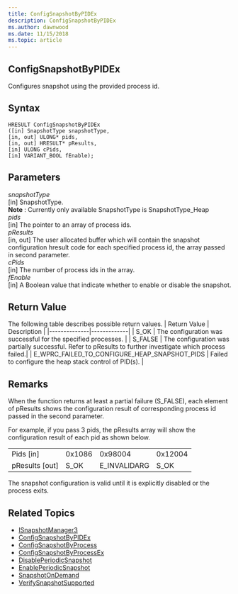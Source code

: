 ```yaml
---
title: ConfigSnapshotByPIDEx 
description: ConfigSnapshotByPIDEx
ms.author: dawnwood
ms.date: 11/15/2018
ms.topic: article
---
```


## ConfigSnapshotByPIDEx

Configures snapshot using the provided process id. 

## Syntax

```
HRESULT ConfigSnapshotByPIDEx
([in] SnapshotType snapshotType,
[in, out] ULONG* pids,
[in, out] HRESULT* pResults,
[in] ULONG cPids,
[in] VARIANT_BOOL fEnable);
```

## Parameters

*snapshotType* <br/>
[in] SnapshotType. <br/>
**Note** : Currently only available SnapshotType is SnapshotType_Heap <br/>
*pids* <br/>
[in] The pointer to an array of process ids. <br/>
*pResults* <br/>
[in, out] The user allocated buffer which will contain the snapshot configuration hresult code for each specified process id, the array passed in second parameter. <br/>
*cPids* <br/>
[in] The number of process ids in the array. <br/>
*fEnable* <br/>
[in] A Boolean value that indicate whether to enable or disable the snapshot.<br/>


## Return Value

The following table describes possible return values.
| Return Value | Description |
|--------------|-------------|
| S_OK | The configuration was successful for the specified processes. |
| S_FALSE |	The configuration was partially successful. Refer to pResults to further investigate which process failed.|
| E_WPRC_FAILED_TO_CONFIGURE_HEAP_SNAPSHOT_PIDS	| Failed to configure the heap stack control of PID(s). |

## Remarks

When the function returns at least a partial failure (S_FALSE), each element of pResults shows the configuration result of corresponding process id passed in the second parameter. 

For example, if you pass 3 pids, the pResults array will show the configuration result of each pid as shown below. 

|  ||||
|-----------|-------|-------|------|
|Pids [in]	|0x1086	|0x98004|0x12004|
|pResults [out]	|S_OK| E_INVALIDARG	|S_OK |


The snapshot configuration is valid until it is explicitly disabled or the process exits. 


## Related Topics

* [ISnapshotManager3](isnapshotmanager3.md)
* [ConfigSnapshotByPIDEx](configsnapshotbypid.md)
* [ConfigSnapshotByProcess](configsnapshotbyprocess.md)
* [ConfigSnapshotByProcessEx](configsnapshotbyprocessex.md)
* [DisablePeriodicSnapshot](disableperiodicsnapshot.md)
* [EnablePeriodicSnapshot](enableperiodicsnapshot.md)
* [SnapshotOnDemand](snapshotondemand.md)
* [VerifySnapshotSupported](verifysnapshotsupported.md)